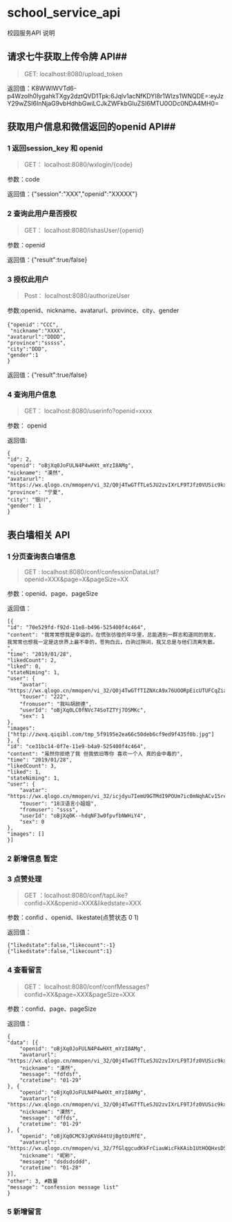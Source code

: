 # school_service_api
校园服务API 说明

## 请求七牛获取上传令牌 API##

> GET: localhost:8080/upload_token

返回值：K8WWlWVTd6-p4WzoIh0IygahkTXgy2dztQVD1Tpk:6Jqlv1acNfKDYI8r1WIzs1WNQDE=:eyJzY29wZSI6InNjaG9vbHdhbGwiLCJkZWFkbGluZSI6MTU0ODc0NDA4MH0=

## 获取用户信息和微信返回的openid API##

### 1 返回session_key 和 openid ###

> GET： localhost:8080/wxlogin/{code}

参数：code

返回值：{"session":"XXX","openid":"XXXXX"}

### 2 查询此用户是否授权 ###

> GET： localhost:8080/ishasUser/{openid}

参数：openid

返回值：{"result":true/false}

### 3 授权此用户 ###
>Post： localhost:8080/authorizeUser

参数:openid、nickname、avatarurl、province、city、gender

    {"openid"："CCC",
     "nickname":"XXXX",
    "avatarurl":"DDDD",
    "province":"sssss",
    "city":"DDD",
    "gender":1
    }

返回值：{"result":true/false}

### 4 查询用户信息 ###
> GET： localhost:8080/userinfo?openid=xxxx

参数： openid

返回值:

    {
	"id": 2,
	"openid": "oBjXq0JoFULN4P4wHXt_mYzI8AMg",
	"nickname": "漠然",
	"avatarurl": "https://wx.qlogo.cn/mmopen/vi_32/Q0j4TwGTfTLeSJU2zvIXrLF9TJfz0VUSic9kxJ8LHKuyeKHL6EeSS4afmjSUiaianvhf7sBt7531qElssKWlsx5MA/132",
	"province": "宁夏",
	"city": "银川",
	"gender": 1
	}

## 表白墙相关 API ##

### 1 分页查询表白墙信息 ###
> GET : localhost:8080/conf/confessionDataList?openid=XXX&page=X&pageSize=XX

参数：openid、page、pageSize

返回值：


    [{
	"id": "70e529fd-f92d-11e8-b496-525400f4c464",
	"content": "我常常想我是幸运的，在慌张彷徨的年华里，总能遇到一群志和道同的朋友， 我常常也想我一定是这世界上最不幸的，苍狗白云，白驹过隙间，我又总是与他们流离失散。 ​​​",
	"time": "2019/01/28",
	"likedCount": 2,
	"liked": 0,
	"stateNiming": 1,
	"user": {
		"avatar": "https://wx.qlogo.cn/mmopen/vi_32/Q0j4TwGTfTIZNXcA9x76UOORpEicUTUFCqZiat6mfh7e6R4jVaKJqZTYOicS0icUYQ9oxqYRibW4zKj5Qq0DibPowgUA/132",
		"touser": "222",
		"fromuser": "我叫胡颜德",
		"userId": "oBjXq0LC0fNVc74SoTZTYj7OSMKc",
		"sex": 1
	},
	"images": ["http://zwxq.qiqibl.com/tmp_5f9195e2ea66c50deb6cf9ed9f435f0b.jpg"]
	}, {
	"id": "ce31bc14-0f7e-11e9-b4a9-525400f4c464",
	"content": "虽然你拒绝了我 但我依旧等你 喜欢一个人 真的会中毒的",
	"time": "2019/01/28",
	"likedCount": 3,
	"liked": 1,
	"stateNiming": 1,
	"user": {
		"avatar": "https://wx.qlogo.cn/mmopen/vi_32/icjdyu7IemU9GTMdI9POUm7ic0mNqhACv15reuWruJpVaUeGdwb7oBziaRhTBKAUvia1t3GjSbyQYUUvlubVpEwLFQ/132",
		"touser": "18汉语言小姐姐",
		"fromuser": "ssss",
		"userId": "oBjXq0K--hdqNF3w0fpvfbNWHiY4",
		"sex": 0
	},
	"images": []
	}]

### 2 新增信息 暂定 ###


### 3 点赞处理 ###
> GET ：localhost:8080/conf/tapLike?confid=XX&openid=XXX&likedstate=XXX

参数：confid 、openid、likestate(点赞状态 0 1)

返回值：

    {"likedstate":false,"likecount":-1}
    {"likedstate":false,"likecount":1}


### 4 查看留言 ###
> GET： localhost:8080/conf/confMessages?confid=XX&page=XXX&pageSize=XXX

参数：confid、page、pageSize

返回值：

    {
	"data": [{
		"openid": "oBjXq0JoFULN4P4wHXt_mYzI8AMg",
		"avatarurl": "https://wx.qlogo.cn/mmopen/vi_32/Q0j4TwGTfTLeSJU2zvIXrLF9TJfz0VUSic9kxJ8LHKuyeKHL6EeSS4afmjSUiaianvhf7sBt7531qElssKWlsx5MA/132",
		"nickname": "漠然",
		"message": "fdfdsf",
		"cratetime": "01-29"
	}, {
		"openid": "oBjXq0JoFULN4P4wHXt_mYzI8AMg",
		"avatarurl": "https://wx.qlogo.cn/mmopen/vi_32/Q0j4TwGTfTLeSJU2zvIXrLF9TJfz0VUSic9kxJ8LHKuyeKHL6EeSS4afmjSUiaianvhf7sBt7531qElssKWlsx5MA/132",
		"nickname": "漠然",
		"message": "dffds",
		"cratetime": "01-29"
	}, {
		"openid": "oBjXq0CMC9JgKVd44tUjBgtOiMfE",
		"avatarurl": "https://wx.qlogo.cn/mmopen/vi_32/7fGlqgcudKkFrCiauWicFkKAib1UtHOQHxsDSxekIvCv6MVvMKhgYnicIjmS7oYmccDyV6cPibMGjK29DvSeeh10Oog/132",
		"nickname": "昵称",
		"message": "dsdsdsddd",
		"cratetime": "01-28"
	}],
	"other": 3, #数量
	"message": "confession message list"
	}

### 5 新增留言  ###